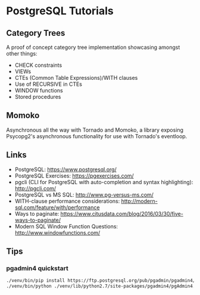 # PostgreSQL Tutorials

## Category Trees
A proof of concept category tree implementation showcasing amongst other things:
* CHECK constraints
* VIEWs
* CTEs (Common Table Expressions)/WITH clauses
* Use of RECURSIVE in CTEs
* WINDOW functions
* Stored procedures

## Momoko

Asynchronous all the way with Tornado and Momoko, a library exposing Psycopg2's asynchronous functionality for use with Tornado's eventloop.

## Links

* PostgreSQL: https://www.postgresql.org/
* PostgreSQL Exercises: https://pgexercises.com/
* pgcli (CLI for PostgreSQL with auto-completion and syntax highlighting): http://pgcli.com/
* PostgreSQL vs MS SQL: http://www.pg-versus-ms.com/
* WITH-clause performance considerations: http://modern-sql.com/feature/with/performance
* Ways to paginate: https://www.citusdata.com/blog/2016/03/30/five-ways-to-paginate/
* Modern SQL Window Function Questions: http://www.windowfunctions.com/

## Tips

### pgadmin4 quickstart
```bash
./venv/bin/pip install https://ftp.postgresql.org/pub/pgadmin/pgadmin4/v1.6/pip/pgadmin4-1.6-py2.py3-none-any.whl
./venv/bin/python ./venv/lib/python2.7/site-packages/pgadmin4/pgAdmin4.py
```
